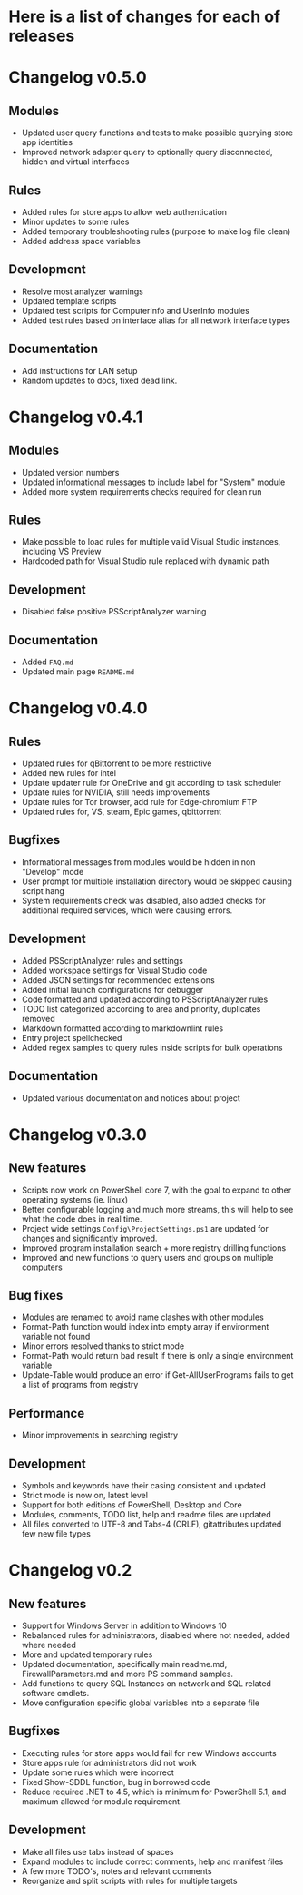 
# Here is a list of changes for each of releases

# Changelog v0.5.0

## Modules

- Updated user query functions and tests to make possible querying store app identities
- Improved network adapter query to optionally query disconnected, hidden and virtual interfaces

## Rules

- Added rules for store apps to allow web authentication
- Minor updates to some rules
- Added temporary troubleshooting rules (purpose to make log file clean)
- Added address space variables

## Development

- Resolve most analyzer warnings
- Updated template scripts
- Updated test scripts for ComputerInfo and UserInfo modules
- Added test rules based on interface alias for all network interface types

## Documentation

- Add instructions for LAN setup
- Random updates to docs, fixed dead link.

# Changelog v0.4.1

## Modules

- Updated version numbers
- Updated informational messages to include label for "System" module
- Added more system requirements checks required for clean run

## Rules

- Make possible to load rules for multiple valid Visual Studio instances, including VS Preview
- Hardcoded path for Visual Studio rule replaced with dynamic path

## Development

- Disabled false positive PSScriptAnalyzer warning

## Documentation

- Added `FAQ.md`
- Updated main page `README.md`

# Changelog v0.4.0

## Rules

- Updated rules for qBittorrent to be more restrictive
- Added new rules for intel
- Update updater rule for OneDrive and git according to task scheduler
- Update rules for NVIDIA, still needs improvements
- Update rules for Tor browser, add rule for Edge-chromium FTP
- Updated rules for, VS, steam, Epic games, qbittorrent

## Bugfixes

- Informational messages from modules would be hidden in non "Develop" mode
- User prompt for multiple installation directory would be skipped causing script hang
- System requirements check was disabled, also added checks for additional required services,
  which were causing errors.

## Development

- Added PSScriptAnalyzer rules and settings
- Added workspace settings for Visual Studio code
- Added JSON settings for recommended extensions
- Added initial launch configurations for debugger
- Code formatted and updated according to PSScriptAnalyzer rules
- TODO list categorized according to area and priority, duplicates removed
- Markdown formatted according to markdownlint rules
- Entry project spellchecked
- Added regex samples to query rules inside scripts for bulk operations

## Documentation

- Updated various documentation and notices about project

# Changelog v0.3.0

## New features

- Scripts now work on PowerShell core 7, with the goal to expand to other operating systems
  (ie. linux)
- Better configurable logging and much more streams, this will help to see what the code does in
  real time.
- Project wide settings `Config\ProjectSettings.ps1` are updated for changes and significantly
  improved.
- Improved program installation search + more registry drilling functions
- Improved and new functions to query users and groups on multiple computers

## Bug fixes

- Modules are renamed to avoid name clashes with other modules
- Format-Path function would index into empty array if environment variable not found
- Minor errors resolved thanks to strict mode
- Format-Path would return bad result if there is only a single environment variable
- Update-Table would produce an error if Get-AllUserPrograms fails to get a list of programs from
  registry

## Performance

- Minor improvements in searching registry

## Development

- Symbols and keywords have their casing consistent and updated
- Strict mode is now on, latest level
- Support for both editions of PowerShell, Desktop and Core
- Modules, comments, TODO list, help and readme files are updated
- All files converted to UTF-8 and Tabs-4 (CRLF), gitattributes updated few new file types

# Changelog v0.2

## New features

- Support for Windows Server in addition to Windows 10
- Rebalanced rules for administrators, disabled where not needed, added where needed
- More and updated temporary rules
- Updated documentation, specifically main readme.md, FirewallParameters.md and more PS command
  samples.
- Add functions to query SQL Instances on network and SQL related software cmdlets.
- Move configuration specific global variables into a separate file

## Bugfixes

- Executing rules for store apps would fail for new Windows accounts
- Store apps rule for administrators did not work
- Update some rules which were incorrect
- Fixed Show-SDDL function, bug in borrowed code
- Reduce required .NET to 4.5, which is minimum for PowerShell 5.1, and maximum allowed for module
  requirement.

## Development

- Make all files use tabs instead of spaces
- Expand modules to include correct comments, help and manifest files
- A few more TODO's, notes and relevant comments
- Reorganize and split scripts with rules for multiple targets
